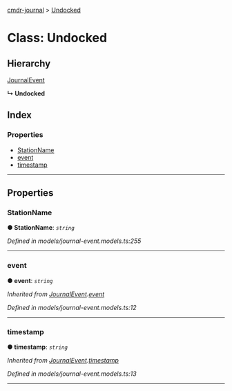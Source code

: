 [cmdr-journal](../README.md) > [Undocked](../classes/undocked.md)



# Class: Undocked

## Hierarchy


 [JournalEvent](journalevent.md)

**↳ Undocked**







## Index

### Properties

* [StationName](undocked.md#stationname)
* [event](undocked.md#event)
* [timestamp](undocked.md#timestamp)



---
## Properties
<a id="stationname"></a>

###  StationName

**●  StationName**:  *`string`* 

*Defined in models/journal-event.models.ts:255*





___

<a id="event"></a>

###  event

**●  event**:  *`string`* 

*Inherited from [JournalEvent](journalevent.md).[event](journalevent.md#event)*

*Defined in models/journal-event.models.ts:12*





___

<a id="timestamp"></a>

###  timestamp

**●  timestamp**:  *`string`* 

*Inherited from [JournalEvent](journalevent.md).[timestamp](journalevent.md#timestamp)*

*Defined in models/journal-event.models.ts:13*





___


